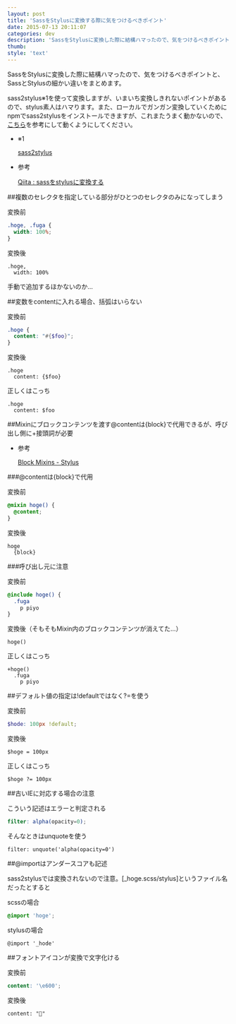 ```yaml
---
layout: post
title: 'SassをStylusに変換する際に気をつけるべきポイント'
date: 2015-07-13 20:11:07
categories: dev
description: 'SassをStylusに変換した際に結構ハマったので、気をつけるべきポイントとともに、SassとStylusの細かい違いをまとめます。'
thumb:
style: 'text'
---
```


SassをStylusに変換した際に結構ハマったので、気をつけるべきポイントと、SassとStylusの細かい違いをまとめます。

sass2stylus<span class="super">※1</span>を使って変換しますが、いまいち変換しきれないポイントがあるので、stylus素人はハマります。また、ローカルでガンガン変換していくためにnpmでsass2stylusをインストールできますが、これまたうまく動かないので、[こちら](http://qiita.com/sugarshin/items/8315fa10250acd86bfb0)を参考にして動くようにしてください。

<div class="SideMatter" style="top:488px;"><ul>
<li>
<p>※1</p>
<a href="https://github.com/mojotech/sass2stylus">sass2stylus</a></li>
<li>
<p>参考</p>
<a href="http://qiita.com/sugarshin/items/8315fa10250acd86bfb0">Qiita : sassをstylusに変換する</a></li>
</ul></div>


##複数のセレクタを指定している部分がひとつのセレクタのみになってしまう

変換前
```scss
.hoge, .fuga {
  width: 100%;
}
```

変換後
```stylus
.hoge,
  width: 100%
```

手動で追加するほかないのか...


##変数をcontentに入れる場合、括弧はいらない

変換前
```scss
.hoge {
  content: "#{$foo}";
}
```

変換後
```stylus
.hoge
  content: {$foo}
```

正しくはこっち
```stylus
.hoge
  content: $foo
```


##Mixinにブロックコンテンツを渡す@contentは{block}で代用できるが、呼び出し側に+接頭詞が必要

<div class="SideMatter" style="top:1822px;"><ul>
<li>
<p>参考</p>
<a href="https://learnboost.github.io/stylus/docs/mixins.html#block-mixins">Block Mixins - Stylus</a></li>
</ul></div>

###@contentは{block}で代用

変換前
```scss
@mixin hoge() {
  @content;
}
```

変換後
```stylus
hoge
  {block}
```

###呼び出し元に注意

変換前
```scss
@include hoge() {
  .fuga
    p piyo
}
```

変換後（そもそもMixin内のブロックコンテンツが消えてた…）
```stylus
hoge()
```

正しくはこっち
```stylus
+hoge()
  .fuga
    p piyo
```


##デフォルト値の指定は!defaultではなく?=を使う

変換前
```scss
$hode: 100px !default;
```

変換後
```stylus
$hoge = 100px
```

正しくはこっち
```stylus
$hoge ?= 100px
```


##古いIEに対応する場合の注意

こういう記述はエラーと判定される

```scss
filter: alpha(opacity=0);
```

そんなときはunquoteを使う

```stylus
filter: unquote('alpha(opacity=0')
```


##@importはアンダースコアも記述

sass2stylusでは変換されないので注意。[_hoge.scss/stylus]というファイル名だったとすると

scssの場合
```scss
@import 'hoge';
```

stylusの場合
```stylus
@import '_hode'
```


##フォントアイコンが変換で文字化ける

変換前
```scss
content: '\e600';
```

変換後
```stylus
content: ""
```
